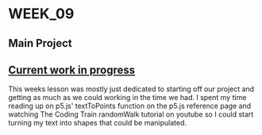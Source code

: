 # WEEK_09

## Main Project
## [Current work in progress](https://TajHealy.github.io/CodeWords/week_09/randomWalker/) 

This weeks lesson was mostly just dedicated to starting off our project and getting as much as we could working in the time we had. I spent my time reading up on p5.js' textToPoints function on the p5.js reference page and watching The Coding Train randomWalk tutorial on youtube so I could start turning my text into shapes that could be manipulated. 
